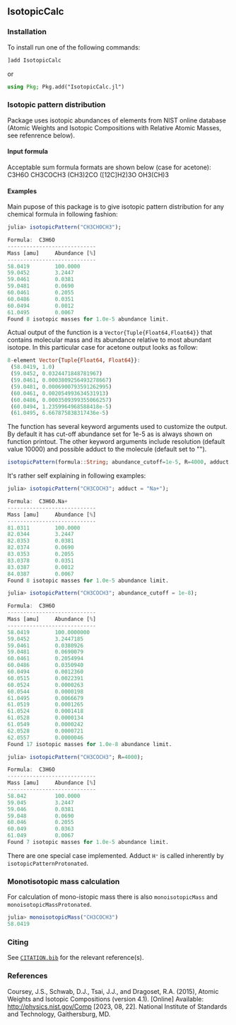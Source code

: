 ## IsotopicCalc

<!-- [![Coverage](https://codecov.io/gh/slowbrain/IsotopicCalc.jl/branch/main/graph/badge.svg)](https://codecov.io/gh/slowbrain/IsotopicCalc.jl)
[![PkgEval](https://JuliaCI.github.io/NanosoldierReports/pkgeval_badges/I/IsotopicCalc.svg)](https://JuliaCI.github.io/NanosoldierReports/pkgeval_badges/report.html) -->

### Installation
To install run one of the following commands:
```julia
]add IsotopicCalc
```
or
```julia
using Pkg; Pkg.add("IsotopicCalc.jl")
```

### Isotopic pattern distribution
Package uses isotopic abundances of elements from NIST online database (Atomic Weights and Isotopic Compositions with Relative Atomic Masses, see refenrence below).

#### Input formula
Acceptable sum formula formats are shown below (case for acetone):
C3H6O
CH3COCH3
(CH3)2CO
([12C]H2)3O
OH3(CH)3

#### Examples
Main pupose of this package is to give isotopic pattern distribution for any chemical formula in following fashion:
```julia
julia> isotopicPattern("CH3CHOCH3");

Formula:  C3H6O
----------------------------
Mass [amu]     Abundance [%]
----------------------------
58.0419        100.0000
59.0452        3.2447
59.0461        0.0381
59.0481        0.0690
60.0461        0.2055
60.0486        0.0351
60.0494        0.0012
61.0495        0.0067
Found 8 isotopic masses for 1.0e-5 abundance limit.
```
Actual output of the function is a `Vector{Tuple{Float64,Float64}}` that contains molecular mass and its abundance relative to most abundant isotope. In this particular case for acetone output looks as follow:
```julia
8-element Vector{Tuple{Float64, Float64}}:
 (58.0419, 1.0)
 (59.0452, 0.0324471848781967)
 (59.0461, 0.0003809256493278667)
 (59.0481, 0.0006900793591262995)
 (60.0461, 0.002054993634531913)
 (60.0486, 0.0003509399355066257)
 (60.0494, 1.2359964968588418e-5)
 (61.0495, 6.667875838317436e-5)
 ```

The function has several keyword arguments used to customize the output. By default it has cut-off abundance set for 1e-5 as is always shown on function printout. The other keyword arguments include resolution (default value 10000) and possible adduct to the molecule (default set to "").
```julia
isotopicPattern(formula::String; abundance_cutoff=1e-5, R=4000, adduct::String="", print=true)
```
It's rather self explaining in following examples:
```julia
julia> isotopicPattern("CH3COCH3"; adduct = "Na+");

Formula:  C3H6O.Na+
----------------------------
Mass [amu]     Abundance [%]
----------------------------
81.0311        100.0000
82.0344        3.2447
82.0353        0.0381
82.0374        0.0690
83.0353        0.2055
83.0378        0.0351
83.0387        0.0012
84.0387        0.0067
Found 8 isotopic masses for 1.0e-5 abundance limit.

julia> isotopicPattern("CH3COCH3"; abundance_cutoff = 1e-8);

Formula:  C3H6O
----------------------------
Mass [amu]     Abundance [%]
----------------------------
58.0419        100.0000000
59.0452        3.2447185
59.0461        0.0380926
59.0481        0.0690079
60.0461        0.2054994
60.0486        0.0350940
60.0494        0.0012360
60.0515        0.0022391
60.0524        0.0000263
60.0544        0.0000198
61.0495        0.0066679
61.0519        0.0001265
61.0524        0.0001418
61.0528        0.0000134
61.0549        0.0000242
62.0528        0.0000721
62.0557        0.0000046
Found 17 isotopic masses for 1.0e-8 abundance limit.

julia> isotopicPattern("CH3COCH3"; R=4000);

Formula:  C3H6O
----------------------------
Mass [amu]     Abundance [%]
----------------------------
58.042         100.0000
59.045         3.2447
59.046         0.0381
59.048         0.0690
60.046         0.2055
60.049         0.0363
61.049         0.0067
Found 7 isotopic masses for 1.0e-5 abundance limit.
```
There are one special case implemented. Adduct `H⁺` is called inherently by `isotopicPatternProtonated`. 


### Monotisotopic mass calculation
For calculation of mono-istopic mass there is also `monoisotopicMass` and `monoisotopicMassProtonated`.
```julia
julia> monoisotopicMass("CH3COCH3")
58.0419
```





### Citing
See [`CITATION.bib`](CITATION.bib) for the relevant reference(s).

### References
Coursey, J.S., Schwab, D.J., Tsai, J.J., and Dragoset, R.A. (2015), Atomic Weights and Isotopic Compositions (version 4.1). [Online] Available: http://physics.nist.gov/Comp [2023, 08, 22]. National Institute of Standards and Technology, Gaithersburg, MD.

